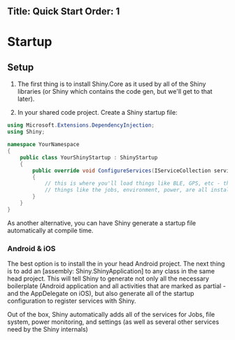 Title: Quick Start
Order: 1
---
# Startup

## Setup

1. The first thing is to install Shiny.Core as it used by all of the Shiny libraries (or Shiny which contains the code gen, but we'll get to that later).  

2. In your shared code project.  Create a Shiny startup file:

```cs
using Microsoft.Extensions.DependencyInjection;
using Shiny;

namespace YourNamespace
{
    public class YourShinyStartup : ShinyStartup
    {
        public override void ConfigureServices(IServiceCollection services, IPlatform platform)
        {
            // this is where you'll load things like BLE, GPS, etc - those are covered in other sections
            // things like the jobs, environment, power, are all installed automatically
        }
    }
}
```

As another alternative, you can have Shiny generate a startup file automatically at compile time.

### Android & iOS

The best option is to install the <?# NugetShield "Shiny" /?> in your head Android project.  The next thing is to add an [assembly: Shiny.ShinyApplication] to any class in the same head project.  This will tell Shiny to generate not only all the necessary boilerplate (Android application and all activities that are marked as partial - and the AppDelegate on iOS), but also generate all of the startup configuration to register services with Shiny.



Out of the box, Shiny automatically adds all of the services for Jobs, file system, power monitoring, and settings (as well as several other services need by the Shiny internals)

[ShinyNugetShield]: https://img.shields.io/nuget/v/Shiny.svg?style=for-the-badge
[ShinyNuget]: https://www.nuget.org/packages/Shiny/